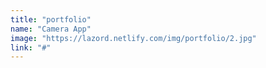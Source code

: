```yaml
---
title: "portfolio"
name: "Camera App"
image: "https://lazord.netlify.com/img/portfolio/2.jpg"
link: "#"
---
```

